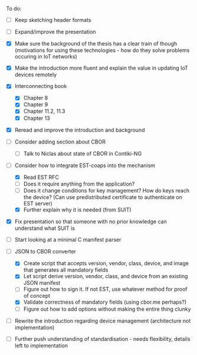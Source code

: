 To do:

- [ ] Keep sketching header formats
- [ ] Expand/improve the presentation
- [x] Make sure the background of the thesis has a clear train of though (motivations for using these technologies - how do they solve problems occuring in IoT networks)
- [x] Make the introduction more fluent and explain the value in updating IoT devices remotely
- [x] Interconnecting book
  - [x] Chapter 8
  - [x] Chapter 9
  - [x] Chapter 11.2, 11.3
  - [x] Chapter 13
- [x] Reread and improve the introduction and background
- [ ] Consider adding section about CBOR
  - [ ] Talk to Niclas about state of CBOR in Contiki-NG
- [ ] Consider how to integrate EST-coaps into the mechanism
  - [x] Read EST RFC
  - [ ] Does it require anything from the application?
  - [ ] Does it change conditions for key management? How do keys reach the device? (Can use predistributed certificate to authenticate on EST server)
  - [x] Further explain why it is needed (from SUIT)
- [x] Fix presentation so that someone with no prior knowledge can understand what SUIT is
- [ ] Start looking at a minimal C manifest parser
- [ ] JSON to CBOR converter
  - [x] Create script that accepts version, vendor, class, device, and image that generates all mandatory fields
  - [x] Let script derive version, vendor, class, and device from an existing JSON manifest
  - [ ] Figure out how to sign it. If not EST, use whatever method for proof of concept
  - [x] Validate correctness of mandatory fields (using cbor.me perhaps?)
  - [ ] Figure out how to add options without making the entire thing clunky
- [ ] Rewrite the introduction regarding device management (architecture not implementation)
- [ ] Further push understanding of standardisation - needs flexibility, details left to implementation

